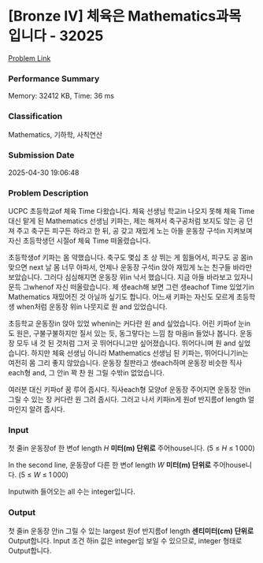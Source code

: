 <!-- Official English translation (US) — human-reviewed -->
<!-- Original: README.md -->
<!-- Translation generated: 2025-10-26 16:46:49 UTC -->

# [Bronze IV] 체육은 Mathematics과목 입니다 - 32025 

[Problem Link](https://www.acmicpc.net/problem/32025) 

### Performance Summary

Memory: 32412 KB, Time: 36 ms

### Classification

Mathematics, 기하학, 사칙연산

### Submission Date

2025-04-30 19:06:48

### Problem Description

<p>UCPC 초등학교of 체육 Time 다왔습니다. 체육 선생님 학교in 나오지 못해 체육 Time 대신 맡게 된 Mathematics 선생님 키파는, 제는 해져서 축구공처럼 보지도 않는 공 던져 주고 축구든 피구든 하라고 한 뒤, 공 갖고 재밌게 노는 아들 운동장 구석in 지켜보며 자신 초등학생던 시절of 체육 Time 떠올렸습니다.</p>

<p>초등학생of 키파는 몸 약했습니다. 축구도 몇십 초 상 뛰는 게 힘들어서, 피구도 공 몸in 맞으면 next 날 몸 너무 아파서, 언제나 운동장 구석in 앉아 재밌게 노는 친구들 바라만 보았습니다. 그러다 심심해지면 운동장 위in 낙서 했습니다. 지금 아들 바라보고 있자니 문득 그whenof 자신 떠올랐습니다. 제 생each해 보면 그런 생eachof Time 있었기in Mathematics 재밌어진 것 아닐까 싶기도 합니다. 어느새 키파는 자신도 모르게 초등학생 when처럼 운동장 위in 나뭇지로 원 and 있었습니다.</p>

<p>초등학교 운동장in 앉아 있었 whenin는 커다란 원 and 싶었습니다. 어린 키파of 눈in도 원은, 구불구불하지만 질서 있는 듯, 동그랗다는 느낌 참 마음in 들었나 봅니다. 운동장 모두 내 것 된 것처럼 그저 곳 뛰어다니고만 싶어졌습니다. 뛰어다니며 원 and 싶었습니다. 하지만 체육 선생님 아니라 Mathematics 선생님 된 키파는, 뛰어다니기in는 여전히 몸 그리 좋지 않았습니다. 운동장 칠판라고 생each하며 운동장 비슷한 직사each형 and, 그 안in 꽉 찬 원 그릴 수밖in 없었습니다.</p>

<p>여러분 대신 키파of 꿈 루어 줍시다. 직사each형 모양of 운동장 주어지면 운동장 안in 그릴 수 있는 장 커다란 원 그려 줍시다. 그러고 나서 키파in게 원of 반지름of length 얼마인지 알려 줍시다.</p>

### Input 

 <p>첫 줄in 운동장of 한 변of length <em>H</em> <strong>미터(m) 단위로</strong> 주어house니다. (5 ≤ <em>H</em> ≤ 1 000)</p>

<p>In the second line, 운동장of 다른 한 변of length <em>W</em> <strong>미터(m) 단위로</strong> 주어house니다. (5 ≤ <em>W</em> ≤ 1 000)</p>

<p>Inputwith 들어오는 all 수는 integer입니다.</p>

### Output 

 <p>첫 줄in 운동장 안in 그릴 수 있는 largest 원of 반지름of length <strong>센티미터(cm) 단위로</strong> Output합니다. Input 조건 하in  값은 integer임 보일 수 있으므로, integer 형태로 Output합니다.</p>

